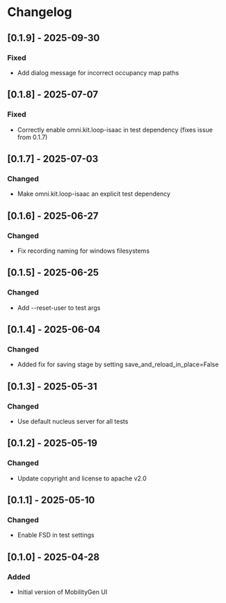 # Changelog

## [0.1.9] - 2025-09-30
### Fixed
- Add dialog message for incorrect occupancy map paths

## [0.1.8] - 2025-07-07
### Fixed
- Correctly enable omni.kit.loop-isaac in test dependency (fixes issue from 0.1.7)

## [0.1.7] - 2025-07-03
### Changed
- Make omni.kit.loop-isaac an explicit test dependency

## [0.1.6] - 2025-06-27
### Changed
- Fix recording naming for windows filesystems

## [0.1.5] - 2025-06-25
### Changed
- Add --reset-user to test args

## [0.1.4] - 2025-06-04
### Changed
- Added fix for saving stage by setting save_and_reload_in_place=False

## [0.1.3] - 2025-05-31
### Changed
- Use default nucleus server for all tests

## [0.1.2] - 2025-05-19
### Changed
- Update copyright and license to apache v2.0

## [0.1.1] - 2025-05-10
### Changed
- Enable FSD in test settings

## [0.1.0] - 2025-04-28
### Added
- Initial version of MobilityGen UI
